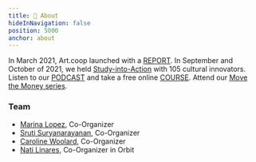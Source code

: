 ```yaml
---
title: 🍃 About
hideInNavigation: false
position: 5000
anchor: about
---
```

In March 2021, Art.coop launched with a [REPORT](http://art.coop/#report). In September and October of 2021, we held [Study-into-Action](http://art.coop/#study) with 105 cultural innovators. Listen to our [PODCAST](https://art.coop/#podcast) and take a free online [COURSE](https://art.coop/#courses). Attend our [Move the Money series](https://www.giarts.org/move-money-grantmakers-arts-artcoop-solidarity-economy-discussion-series). 

### Team

* [Marina Lopez](mailto:culturaleconomywewant@gmail.com), Co-Organizer
* [Sruti Suryanarayanan](mailto:sruti@art.coop), Co-Organizer
* [Caroline Woolard](mailto:carolinewoolard@gmail.com), Co-Organizer
* [Nati Linares](mailto:nlinares@gmail.com), Co-Organizer in Orbit